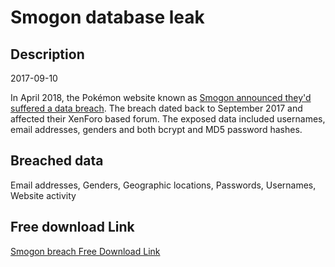 # Smogon database leak

## Description

2017-09-10

In April 2018, the Pokémon website known as <a href="https://www.smogon.com/forums/threads/we-were-hacked-recently-you-may-potentially-want-to-change-your-passwords.3632265/" target="_blank" rel="noopener">Smogon announced they'd suffered  a data breach</a>. The breach dated back to September 2017 and affected their XenForo based forum. The exposed data included usernames, email addresses, genders and both bcrypt and MD5 password hashes.

## Breached data

Email addresses, Genders, Geographic locations, Passwords, Usernames, Website activity

## Free download Link

[Smogon breach Free Download Link](https://tinyurl.com/2b2k277t)